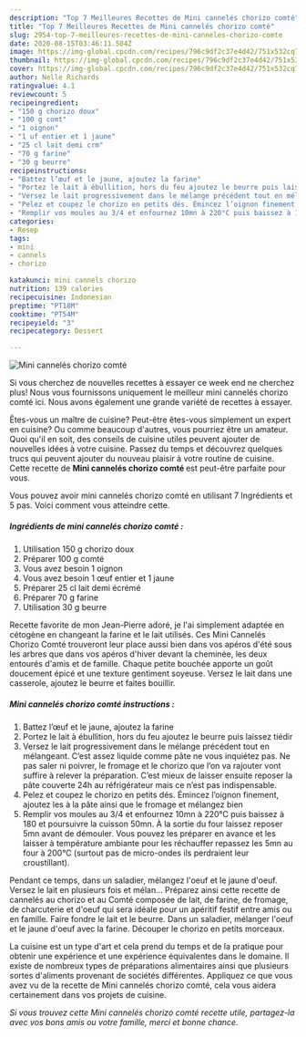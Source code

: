 ```yaml
---
description: "Top 7 Meilleures Recettes de Mini cannelés chorizo comté"
title: "Top 7 Meilleures Recettes de Mini cannelés chorizo comté"
slug: 2954-top-7-meilleures-recettes-de-mini-canneles-chorizo-comte
date: 2020-08-15T03:46:11.504Z
image: https://img-global.cpcdn.com/recipes/796c9df2c37e4d42/751x532cq70/mini-canneles-chorizo-comte-photo-principale-de-la-recette.jpg
thumbnail: https://img-global.cpcdn.com/recipes/796c9df2c37e4d42/751x532cq70/mini-canneles-chorizo-comte-photo-principale-de-la-recette.jpg
cover: https://img-global.cpcdn.com/recipes/796c9df2c37e4d42/751x532cq70/mini-canneles-chorizo-comte-photo-principale-de-la-recette.jpg
author: Nelle Richards
ratingvalue: 4.1
reviewcount: 5
recipeingredient:
- "150 g chorizo doux"
- "100 g comt"
- "1 oignon"
- "1 uf entier et 1 jaune"
- "25 cl lait demi crm"
- "70 g farine"
- "30 g beurre"
recipeinstructions:
- "Battez l’œuf et le jaune, ajoutez la farine"
- "Portez le lait à ébullition, hors du feu ajoutez le beurre puis laissez tiédir"
- "Versez le lait progressivement dans le mélange précédent tout en mélangeant. C’est assez liquide comme pâte ne vous inquiétez pas. Ne pas saler ni poivrer, le fromage et le chorizo que l’on va rajouter vont suffire à relever la préparation. C’est mieux de laisser ensuite reposer la pâte couverte 24h au réfrigérateur mais ce n’est pas indispensable."
- "Pelez et coupez le chorizo en petits dés. Émincez l’oignon finement, ajoutez les à la pâte ainsi que le fromage et mélangez bien"
- "Remplir vos moules au 3/4 et enfournez 10mn à 220°C puis baissez à 180 et poursuivre la cuisson 50mn. À la sortie du four laissez reposer 5mn avant de démouler. Vous pouvez les préparer en avance et les laisser à température ambiante pour les réchauffer repassez les 5mn au four à 200°C (surtout pas de micro-ondes ils perdraient leur croustillant)."
categories:
- Resep
tags:
- mini
- cannels
- chorizo

katakunci: mini cannels chorizo 
nutrition: 139 calories
recipecuisine: Indonesian
preptime: "PT18M"
cooktime: "PT54M"
recipeyield: "3"
recipecategory: Dessert

---
```



![Mini cannelés chorizo comté](https://img-global.cpcdn.com/recipes/796c9df2c37e4d42/751x532cq70/mini-canneles-chorizo-comte-photo-principale-de-la-recette.jpg)

Si vous cherchez de nouvelles recettes à essayer ce week end ne cherchez plus! Nous vous fournissons uniquement le meilleur mini cannelés chorizo comté ici. Nous avons également une grande variété de recettes à essayer.

Êtes-vous un maître de cuisine? Peut-être êtes-vous simplement un expert en cuisine? Ou comme beaucoup d'autres, vous pourriez être un amateur. Quoi qu'il en soit, des conseils de cuisine utiles peuvent ajouter de nouvelles idées à votre cuisine. Passez du temps et découvrez quelques trucs qui peuvent ajouter du nouveau plaisir à votre routine de cuisine. Cette recette de <strong> Mini cannelés chorizo comté </strong> est peut-être parfaite pour vous.

<!--inarticleads1-->

Vous pouvez avoir mini cannelés chorizo comté en utilisant 7 Ingrédients et 5 pas. Voici comment vous atteindre cette.

##### Ingrédients de mini cannelés chorizo comté :

1. Utilisation 150 g chorizo doux
1. Préparer 100 g comté
1. Vous avez besoin 1 oignon
1. Vous avez besoin 1 œuf entier et 1 jaune
1. Préparer 25 cl lait demi écrémé
1. Préparer 70 g farine
1. Utilisation 30 g beurre


Recette favorite de mon Jean-Pierre adoré, je l&#39;ai simplement adaptée en cétogène en changeant la farine et le lait utilisés. Ces Mini Cannelés Chorizo Comté trouveront leur place aussi bien dans vos apéros d&#39;été sous les arbres que dans vos apéros d&#39;hiver devant la cheminée, les deux entourés d&#39;amis et de famille. Chaque petite bouchée apporte un goût doucement épicé et une texture gentiment soyeuse. Versez le lait dans une casserole, ajoutez le beurre et faites bouillir. 

<!--inarticleads2-->

##### Mini cannelés chorizo comté instructions :

1. Battez l’œuf et le jaune, ajoutez la farine
1. Portez le lait à ébullition, hors du feu ajoutez le beurre puis laissez tiédir
1. Versez le lait progressivement dans le mélange précédent tout en mélangeant. C’est assez liquide comme pâte ne vous inquiétez pas. Ne pas saler ni poivrer, le fromage et le chorizo que l’on va rajouter vont suffire à relever la préparation. C’est mieux de laisser ensuite reposer la pâte couverte 24h au réfrigérateur mais ce n’est pas indispensable.
1. Pelez et coupez le chorizo en petits dés. Émincez l’oignon finement, ajoutez les à la pâte ainsi que le fromage et mélangez bien
1. Remplir vos moules au 3/4 et enfournez 10mn à 220°C puis baissez à 180 et poursuivre la cuisson 50mn. À la sortie du four laissez reposer 5mn avant de démouler. Vous pouvez les préparer en avance et les laisser à température ambiante pour les réchauffer repassez les 5mn au four à 200°C (surtout pas de micro-ondes ils perdraient leur croustillant).


Pendant ce temps, dans un saladier, mélangez l&#39;oeuf et le jaune d&#39;oeuf. Versez le lait en plusieurs fois et mélan… Préparez ainsi cette recette de cannelés au chorizo et au Comté composée de lait, de farine, de fromage, de charcuterie et d&#39;oeuf qui sera idéale pour un apéritif festif entre amis ou en famille. Faire fondre le lait et le beurre. Dans un saladier, mélanger l&#39;oeuf et le jaune d&#39;oeuf avec la farine. Découper le chorizo en petits morceaux. 

<!--inarticleads1-->

<p>
La cuisine est un type d'art et cela prend du temps et de la pratique pour obtenir une expérience et une expérience équivalentes dans le domaine. Il existe de nombreux types de préparations alimentaires ainsi que plusieurs sortes d'aliments provenant de sociétés différentes. Appliquez ce que vous avez vu de la recette de Mini cannelés chorizo comté, cela vous aidera certainement dans vos projets de cuisine.
</p>

<p>
<i>Si vous trouvez cette Mini cannelés chorizo comté recette utile, partagez-la avec vos bons amis ou votre famille, merci et bonne chance.</i>
</p>
